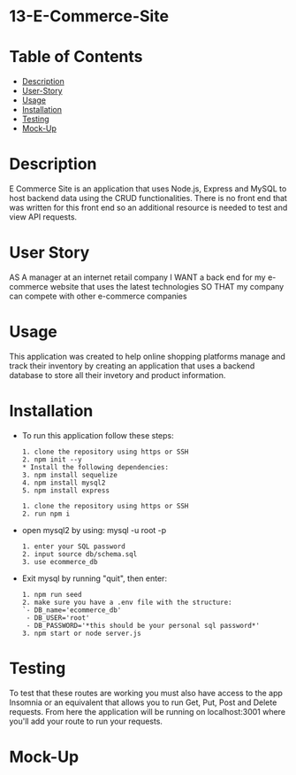 # 13-E-Commerce-Site

# Table of Contents
- [Description](#description)
- [User-Story](#user-story)
- [Usage](#usage)
- [Installation](#installation)
- [Testing](#testing)
- [Mock-Up](#mock-up)

# Description
E Commerce Site is an application that uses Node.js, Express and MySQL to host backend data using the CRUD functionalities. There is no front end that was written for this front end so an additional resource is needed to test and view API requests.

# User Story
AS A manager at an internet retail company
I WANT a back end for my e-commerce website that uses the latest technologies
SO THAT my company can compete with other e-commerce companies

# Usage
This application was created to help online shopping platforms manage and track their inventory by creating an application that uses a backend database to store all their invetory and product information.

# Installation
* To run this application follow these steps:
    ```
    1. clone the repository using https or SSH
    2. npm init --y
    * Install the following dependencies:
    3. npm install sequelize
    4. npm install mysql2
    5. npm install express
    ```

    ```
    1. clone the repository using https or SSH
    2. run npm i
    ```
* open mysql2 by using: mysql -u root -p

    ```
    1. enter your SQL password
    2. input source db/schema.sql
    3. use ecommerce_db
    ```

* Exit mysql by running "quit", then enter:

    ```
    1. npm run seed
    2. make sure you have a .env file with the structure:
    `- DB_name='ecommerce_db'
     - DB_USER='root'
     - DB_PASSWORD='*this should be your personal sql password*'
    3. npm start or node server.js
    ```


# Testing
To test that these routes are working you must also have access to the app Insomnia or an equivalent that allows you to run Get, Put, Post and Delete requests. From here the application will be running on localhost:3001 where you'll add your route to run your requests.

# Mock-Up